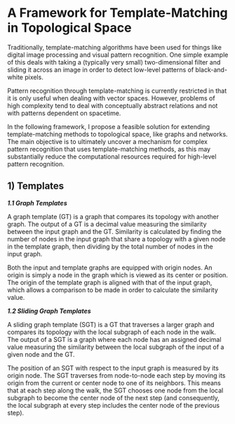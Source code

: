 # A Framework for Template-Matching in Topological Space

Traditionally, template-matching algorithms have been used for things like digital image processing and visual pattern recognition. One simple example of this deals with taking a (typically very small) two-dimensional filter and sliding it across an image in order to detect low-level patterns of black-and-white pixels. 

Pattern recognition through template-matching is currently restricted in that it is only useful when dealing with vector spaces. However, problems of high complexity tend to deal with conceptually abstract relations and not with patterns dependent on spacetime. 

In the following framework, I propose a feasible solution for extending template-matching methods to topological space, like graphs and networks. The main objective is to ultimately uncover a mechanism for complex pattern recognition that uses template-matching methods, as this may substantially reduce the computational resources required for high-level pattern recognition.  

## 1) Templates

**_1.1 Graph Templates_**

A graph template (GT) is a graph that compares its topology with another graph. The output of a GT is a decimal value measuring the similarity between the input graph and the GT. Similarity is calculated by finding the number of nodes in the input graph that share a topology with a given node in the template graph, then dividing by the total number of nodes in the input graph.

Both the input and template graphs are equipped with origin nodes. An origin is simply a node in the graph which is viewed as its center or position. The origin of the template graph is aligned with that of the input graph, which allows a comparison to be made in order to calculate the similarity value.

**_1.2 Sliding Graph Templates_**

A sliding graph template (SGT) is a GT that traverses a larger graph and compares its topology with the local subgraph of each node in the walk. The output of a SGT is a graph where each node has an assigned decimal value measuring the similarity between the local subgraph of the input of a given node and the GT. 

The position of an SGT with respect to the input graph is measured by its origin node. The SGT traverses from node-to-node each step by moving its origin from the current or center node to one of its neighbors. This means that at each step along the walk, the SGT chooses one node from the local subgraph to become the center node of the next step (and consequently, the local subgraph at every step includes the center node of the previous step).
